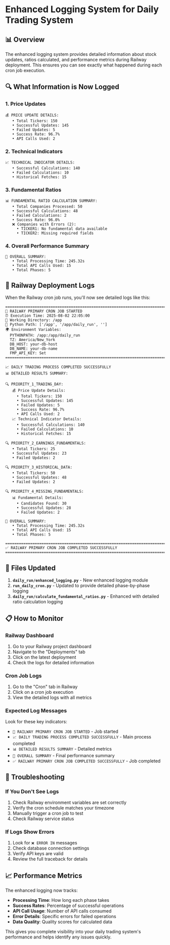 # Enhanced Logging System for Daily Trading System

## 📊 **Overview**

The enhanced logging system provides detailed information about stock updates, ratios calculated, and performance metrics during Railway deployment. This ensures you can see exactly what happened during each cron job execution.

## 🔍 **What Information is Now Logged**

### **1. Price Updates**
```
💰 PRICE UPDATE DETAILS:
   • Total Tickers: 150
   • Successful Updates: 145
   • Failed Updates: 5
   • Success Rate: 96.7%
   • API Calls Used: 2
```

### **2. Technical Indicators**
```
📈 TECHNICAL INDICATOR DETAILS:
   • Successful Calculations: 140
   • Failed Calculations: 10
   • Historical Fetches: 15
```

### **3. Fundamental Ratios**
```
📊 FUNDAMENTAL RATIO CALCULATION SUMMARY:
   • Total Companies Processed: 50
   • Successful Calculations: 48
   • Failed Calculations: 2
   • Success Rate: 96.0%
   ❌ Companies with Errors (2):
     • TICKER1: No fundamental data available
     • TICKER2: Missing required fields
```

### **4. Overall Performance Summary**
```
🎯 OVERALL SUMMARY:
   • Total Processing Time: 245.32s
   • Total API Calls Used: 15
   • Total Phases: 5
```

## 🚀 **Railway Deployment Logs**

When the Railway cron job runs, you'll now see detailed logs like this:

```
================================================================================
🚀 RAILWAY PRIMARY CRON JOB STARTED
⏰ Execution Time: 2025-08-02 22:05:00
📁 Working Directory: /app
🐍 Python Path: ['/app', '/app/daily_run', '']
🌍 Environment Variables:
  PYTHONPATH: /app:/app/daily_run
  TZ: America/New_York
  DB_HOST: your-db-host
  DB_NAME: your-db-name
  FMP_API_KEY: Set
================================================================================

📈 DAILY TRADING PROCESS COMPLETED SUCCESSFULLY
📊 DETAILED RESULTS SUMMARY:

🔍 PRIORITY_1_TRADING_DAY:
   💰 Price Update Details:
     • Total Tickers: 150
     • Successful Updates: 145
     • Failed Updates: 5
     • Success Rate: 96.7%
     • API Calls Used: 2
   📈 Technical Indicator Details:
     • Successful Calculations: 140
     • Failed Calculations: 10
     • Historical Fetches: 15

🔍 PRIORITY_2_EARNINGS_FUNDAMENTALS:
   • Total Tickers: 25
   • Successful Updates: 23
   • Failed Updates: 2

🔍 PRIORITY_3_HISTORICAL_DATA:
   • Total Tickers: 50
   • Successful Updates: 48
   • Failed Updates: 2

🔍 PRIORITY_4_MISSING_FUNDAMENTALS:
   📊 Fundamental Details:
     • Candidates Found: 30
     • Successful Updates: 28
     • Failed Updates: 2

🎯 OVERALL SUMMARY:
   • Total Processing Time: 245.32s
   • Total API Calls Used: 15
   • Total Phases: 5

================================================================================
✅ RAILWAY PRIMARY CRON JOB COMPLETED SUCCESSFULLY
================================================================================
```

## 🔧 **Files Updated**

1. **`daily_run/enhanced_logging.py`** - New enhanced logging module
2. **`run_daily_cron.py`** - Updated to provide detailed phase-by-phase logging
3. **`daily_run/calculate_fundamental_ratios.py`** - Enhanced with detailed ratio calculation logging

## 📋 **How to Monitor**

### **Railway Dashboard**
1. Go to your Railway project dashboard
2. Navigate to the "Deployments" tab
3. Click on the latest deployment
4. Check the logs for detailed information

### **Cron Job Logs**
1. Go to the "Cron" tab in Railway
2. Click on a cron job execution
3. View the detailed logs with all metrics

### **Expected Log Messages**
Look for these key indicators:
- `🚀 RAILWAY PRIMARY CRON JOB STARTED` - Job started
- `📈 DAILY TRADING PROCESS COMPLETED SUCCESSFULLY` - Main process completed
- `📊 DETAILED RESULTS SUMMARY` - Detailed metrics
- `🎯 OVERALL SUMMARY` - Final performance summary
- `✅ RAILWAY PRIMARY CRON JOB COMPLETED SUCCESSFULLY` - Job completed

## 🚨 **Troubleshooting**

### **If You Don't See Logs**
1. Check Railway environment variables are set correctly
2. Verify the cron schedule matches your timezone
3. Manually trigger a cron job to test
4. Check Railway service status

### **If Logs Show Errors**
1. Look for `❌ ERROR IN` messages
2. Check database connection settings
3. Verify API keys are valid
4. Review the full traceback for details

## 📈 **Performance Metrics**

The enhanced logging now tracks:
- **Processing Time**: How long each phase takes
- **Success Rates**: Percentage of successful operations
- **API Call Usage**: Number of API calls consumed
- **Error Details**: Specific errors for failed operations
- **Data Quality**: Quality scores for calculated data

This gives you complete visibility into your daily trading system's performance and helps identify any issues quickly. 